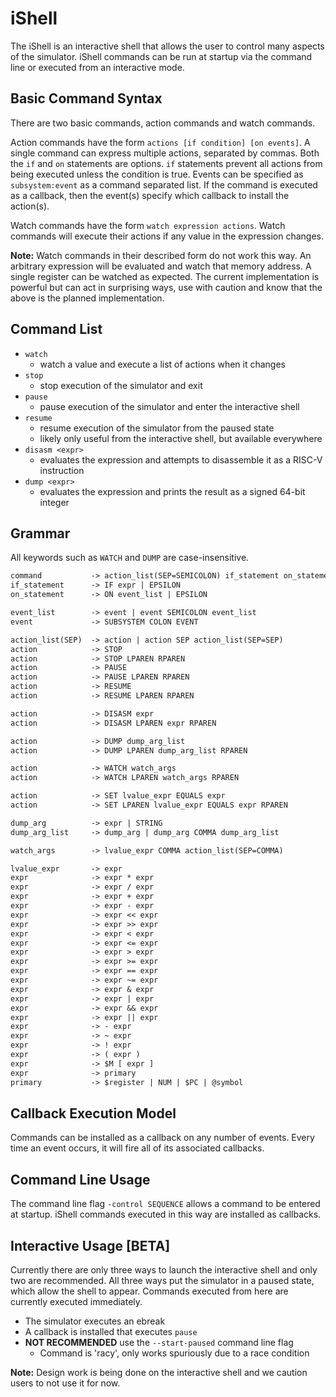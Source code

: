# iShell

The iShell is an interactive shell that allows the user to control many aspects of the simulator.
iShell commands can be run at startup via the command line or executed from an interactive mode.

## Basic Command Syntax

There are two basic commands, action commands and watch commands.

Action commands have the form `actions [if condition] [on events]`.
A single command can express multiple actions, separated by commas.
Both the `if` and `on` statements are options.
`if` statements prevent all actions from being executed unless the condition is true.
Events can be specified as `subsystem:event` as a command separated list.
If the command is executed as a callback, then the event(s) specify which callback to install the action(s).

Watch commands have the form `watch expression actions`.
Watch commands will execute their actions if any value in the expression changes.

**Note:** Watch commands in their described form do not work this way.
An arbitrary expression will be evaluated and watch that memory address.
A single register can be watched as expected.
The current implementation is powerful but can act in surprising ways, use with caution and know that the above is the planned implementation.

## Command List

- `watch`
  - watch a value and execute a list of actions when it changes
- `stop`
  - stop execution of the simulator and exit
- `pause`
  - pause execution of the simulator and enter the interactive shell
- `resume`
  - resume execution of the simulator from the paused state
  - likely only useful from the interactive shell, but available everywhere
- `disasm <expr>`
  - evaluates the expression and attempts to disassemble it as a RISC-V instruction
- `dump <expr>`
  - evaluates the expression and prints the result as a signed 64-bit integer

## Grammar

All keywords such as `WATCH` and `DUMP` are case-insensitive.

```default
command           -> action_list(SEP=SEMICOLON) if_statement on_statement
if_statement      -> IF expr | EPSILON
on_statement      -> ON event_list | EPSILON

event_list        -> event | event SEMICOLON event_list
event             -> SUBSYSTEM COLON EVENT

action_list(SEP)  -> action | action SEP action_list(SEP=SEP)
action            -> STOP
action            -> STOP LPAREN RPAREN
action            -> PAUSE
action            -> PAUSE LPAREN RPAREN
action            -> RESUME
action            -> RESUME LPAREN RPAREN

action            -> DISASM expr
action            -> DISASM LPAREN expr RPAREN

action            -> DUMP dump_arg_list
action            -> DUMP LPAREN dump_arg_list RPAREN

action            -> WATCH watch_args
action            -> WATCH LPAREN watch_args RPAREN

action            -> SET lvalue_expr EQUALS expr
action            -> SET LPAREN lvalue_expr EQUALS expr RPAREN

dump_arg          -> expr | STRING
dump_arg_list     -> dump_arg | dump_arg COMMA dump_arg_list

watch_args        -> lvalue_expr COMMA action_list(SEP=COMMA)

lvalue_expr       -> expr
expr              -> expr * expr
expr              -> expr / expr
expr              -> expr + expr
expr              -> expr - expr
expr              -> expr << expr
expr              -> expr >> expr
expr              -> expr < expr
expr              -> expr <= expr
expr              -> expr > expr
expr              -> expr >= expr
expr              -> expr == expr
expr              -> expr ~= expr
expr              -> expr & expr
expr              -> expr | expr
expr              -> expr && expr
expr              -> expr || expr
expr              -> - expr
expr              -> ~ expr
expr              -> ! expr
expr              -> ( expr )
expr              -> $M [ expr ]
expr              -> primary
primary           -> $register | NUM | $PC | @symbol
```

## Callback Execution Model

Commands can be installed as a callback on any number of events.
Every time an event occurs, it will fire all of its associated callbacks.

## Command Line Usage

The command line flag `-control SEQUENCE` allows a command to be entered at startup.
iShell commands executed in this way are installed as callbacks.

## Interactive Usage \[BETA\]

Currently there are only three ways to launch the interactive shell and only two are recommended.
All three ways put the simulator in a paused state, which allow the shell to appear.
Commands executed from here are currently executed immediately.

- The simulator executes an ebreak
- A callback is installed that executes `pause`
- **NOT RECOMMENDED** use the `--start-paused` command line flag
  - Command is 'racy', only works spuriously due to a race condition

**Note:** Design work is being done on the interactive shell and we caution users to not use it for now.
